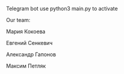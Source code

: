 Telegram bot
use python3 main.py to activate

Our team:


Мария Кокоева


Евгений Сенкевич


Александр Гапонов


Максим Петляк
